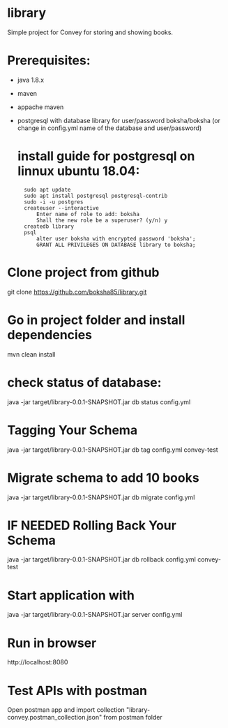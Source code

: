 # library
Simple project for Convey for storing and showing books.


# Prerequisites:
- java 1.8.x
- maven
- appache maven
- postgresql with database library for user/password boksha/boksha (or change in config.yml name of the database and user/password)

	# install guide for  postgresql on linnux ubuntu 18.04:
		sudo apt update
		sudo apt install postgresql postgresql-contrib
		sudo -i -u postgres
		createuser --interactive
			Enter name of role to add: boksha
			Shall the new role be a superuser? (y/n) y
		createdb library
		psql
			alter user boksha with encrypted password 'boksha';
			GRANT ALL PRIVILEGES ON DATABASE library to boksha;

# Clone project from github
git clone https://github.com/boksha85/library.git

# Go in project folder and  install dependencies
mvn clean install

# check status of database:
java -jar target/library-0.0.1-SNAPSHOT.jar db status config.yml 

# Tagging Your Schema
java -jar target/library-0.0.1-SNAPSHOT.jar db tag config.yml convey-test

# Migrate schema to add 10 books
java -jar target/library-0.0.1-SNAPSHOT.jar db migrate config.yml

# IF NEEDED Rolling Back Your Schema 
java -jar target/library-0.0.1-SNAPSHOT.jar db rollback config.yml  convey-test

# Start application with
java -jar target/library-0.0.1-SNAPSHOT.jar server config.yml

# Run in browser 
http://localhost:8080

# Test APIs with postman

Open postman app and import collection "library-convey.postman_collection.json" from postman folder

